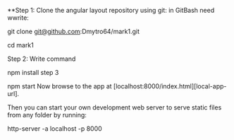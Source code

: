 **Step 1: Clone the angular layout repository using git: in GitBash need wwrite:

git clone git@github.com:Dmytro64/mark1.git

cd mark1




Step 2:
Write command

npm install
step 3

npm start
Now browse to the app at [localhost:8000/index.html][local-app-url].


Then you can start your own development web server to serve static files from any folder by running:

http-server -a localhost -p 8000
